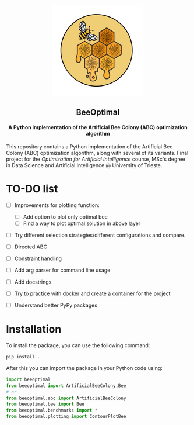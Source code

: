 <p align="center">
  <a href="https://github.com/giuliofantuzzi/BeeOptimal">
    <!-- <img src="https://github.com/giuliofantuzzi/BeeOptimal/raw/main/assets/LogoBeeOptimal.png" alt="Logo" width="250" height="250"> -->
    <img src="assets/LogoBeeOptimal.png" alt="Logo" width="250" height="250">
  </a>
</p>
<h2 align="center">BeeOptimal</h2>
<h4 align="center">A Python implementation of the Artificial Bee Colony (ABC) optimization algorithm</h4>



This repository contains a Python implementation of the Artificial Bee Colony (ABC) optimization algorithm, along with several of its variants. Final project for the *Optimization for Artificial Intelligence* course, MSc's degree in Data Science and Artificial Intelligence @ University of Trieste.


# TO-DO list

- [ ] Improvements for plotting function:
  - [ ] Add option to plot only optimal bee
  - [ ] Find a way to plot optimal solution in above layer
- [ ] Try different selection strategies/different configurations and compare.
- [ ] Directed ABC
- [ ] Constraint handling
- [ ] Add arg parser for command line usage
- [ ] Add docstrings
- [ ] Try to practice with docker and create a container for the project
- [ ] Understand better PyPy packages



# Installation

To install the package, you can use the following command:

```bash
pip install .
```

After this you can import the package in your Python code using:

```python
import beeoptimal
from beeoptimal import ArtificialBeeColony,Bee
# or
from beeoptimal.abc import ArtificialBeeColony
from beeoptimal.bee import Bee
from beeoptimal.benchmarks import *
from beeoptimal.plotting import ContourPlotBee
```